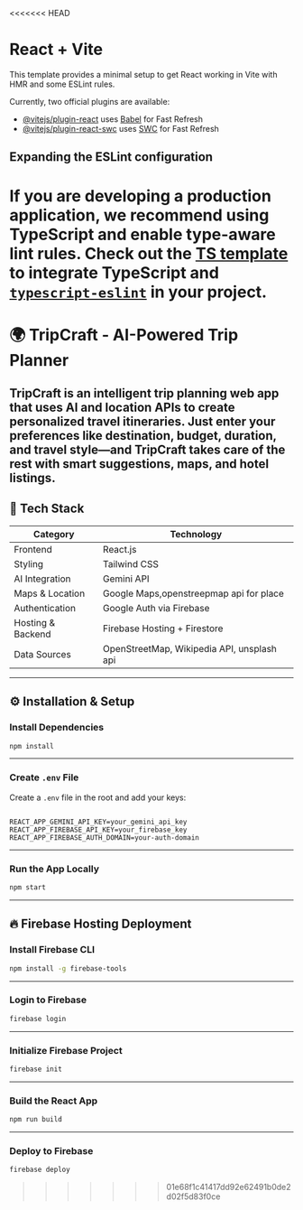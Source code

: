 <<<<<<< HEAD
# React + Vite

This template provides a minimal setup to get React working in Vite with HMR and some ESLint rules.

Currently, two official plugins are available:

- [@vitejs/plugin-react](https://github.com/vitejs/vite-plugin-react/blob/main/packages/plugin-react/README.md) uses [Babel](https://babeljs.io/) for Fast Refresh
- [@vitejs/plugin-react-swc](https://github.com/vitejs/vite-plugin-react-swc) uses [SWC](https://swc.rs/) for Fast Refresh

## Expanding the ESLint configuration

If you are developing a production application, we recommend using TypeScript and enable type-aware lint rules. Check out the [TS template](https://github.com/vitejs/vite/tree/main/packages/create-vite/template-react-ts) to integrate TypeScript and [`typescript-eslint`](https://typescript-eslint.io) in your project.
=======
# 🌍 TripCraft - AI-Powered Trip Planner

**TripCraft** is an intelligent trip planning web app that uses AI and location APIs to create personalized travel itineraries. Just enter your preferences like destination, budget, duration, and travel style—and TripCraft takes care of the rest with smart suggestions, maps, and hotel listings.
---

## 🧰 Tech Stack

| Category          | Technology                            |
|-------------------|----------------------------------------|
| Frontend          | React.js                               |
| Styling           | Tailwind CSS                           |
| AI Integration    | Gemini API                             |
| Maps & Location   | Google Maps,openstreepmap api for place     |
| Authentication    | Google Auth via Firebase               |
| Hosting & Backend | Firebase Hosting + Firestore           |
| Data Sources      | OpenStreetMap, Wikipedia API, unsplash api|

---

## ⚙️ Installation & Setup

### Install Dependencies

```bash
npm install
```

---

### Create `.env` File

Create a `.env` file in the root and add your keys:

```env

REACT_APP_GEMINI_API_KEY=your_gemini_api_key
REACT_APP_FIREBASE_API_KEY=your_firebase_key
REACT_APP_FIREBASE_AUTH_DOMAIN=your-auth-domain
```

---

### Run the App Locally

```bash
npm start
```

---

## 🔥 Firebase Hosting Deployment

### Install Firebase CLI

```bash
npm install -g firebase-tools
```

---

### Login to Firebase

```bash
firebase login
```

---

### Initialize Firebase Project

```bash
firebase init
```

---

### Build the React App

```bash
npm run build
```

---

### Deploy to Firebase

```bash
firebase deploy
```


>>>>>>> 01e68f1c41417dd92e62491b0de2d02f5d83f0ce
